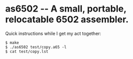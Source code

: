 # as6502 -- A small, portable, relocatable 6502 assembler.

Quick instructions while I get my act together:

```
$ make
$ ./as6502 test/copy.a65 -l
$ cat test/copy.lst
```
